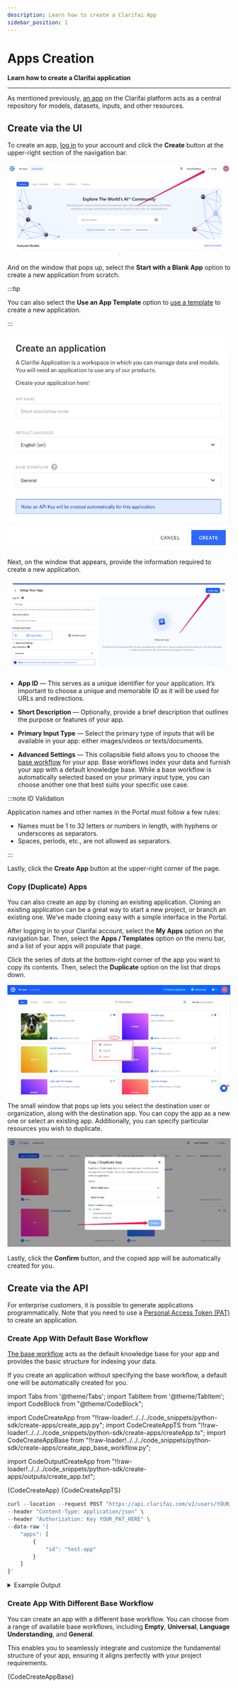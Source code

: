 ```yaml
---
description: Learn how to create a Clarifai App
sidebar_position: 1
---
```


# Apps Creation

**Learn how to create a Clarifai application**
<hr />

As mentioned previously, [an app](https://docs.clarifai.com/create-manage/applications/) on the Clarifai platform acts as a central repository for models, datasets, inputs, and other resources. 

## **Create via the UI**

To create an app, [log in](https://clarifai.com/login) to your account and click the **Create** button at the upper-right section of the navigation bar.

![create app portal](/img/others/create-new-app-new-1.png)

And on the window that pops up, select the **Start with a Blank App** option to create a new application from scratch.


:::tip

You can also select the **Use an App Template** option to [use a template](https://docs.clarifai.com/clarifai-basics/app-templates) to create a new application. 

:::

![application creation window](/img/create-new-app-new.png)

Next, on the window that appears, provide the information required to create a new application.

![](/img/others/create-new-app-new-2.png)

- **App ID** — This serves as a unique identifier for your application. It’s important to choose a unique and memorable ID as it will be used for URLs and redirections.

- **Short Description** — Optionally, provide a brief description that outlines the purpose or features of your app.

- **Primary Input Type** — Select the primary type of inputs that will be available in your app: either images/videos or texts/documents.

- **Advanced Settings** — This collapsible field allows you to choose the [base workflow](https://docs.clarifai.com/portal-guide/workflows/base-workflows/) for your app. Base workflows index your data and furnish your app with a default knowledge base. While a base workflow is automatically selected based on your primary input type, you can choose another one that best suits your specific use case.

:::note ID Validation

Application names and other names in the Portal must follow a few rules:

- Names must be 1 to 32 letters or numbers in length, with hyphens or underscores as separators.
- Spaces, periods, etc., are not allowed as separators.

:::

Lastly, click the **Create App** button at the upper-right corner of the page.

<!--
### Default Language
You can also set the default language so that you can create, train, and search concepts in your own language. Please keep in mind that pre-trained model concepts currently only work in English.
-->

### Copy (Duplicate) Apps

You can also create an app by cloning an existing application. Cloning an existing application can be a great way to start a new project, or branch an existing one. We’ve made cloning easy with a simple interface in the Portal. 

After logging in to your Clarifai account, select the **My Apps** option on the navigation bar. Then, select the **Apps / Templates** option on the menu bar, and a list of your apps will populate that page. 

Click the series of dots at the bottom-right corner of the app you want to copy its contents. Then, select the **Duplicate** option on the list that drops down. 

![](/img/app_duplication.png)


The small window that pops up lets you select the destination user or organization, along with the destination app. You can copy the app as a new one or select an existing app. Additionally, you can specify particular resources you wish to duplicate.

![](/img/others/app_duplication-1.png)

Lastly, click the **Confirm** button, and the copied app will be automatically created for you. 


## **Create via the API**

For enterprise customers, it is possible to generate applications programmatically. Note that you need to use a [Personal Access Token (PAT)](https://docs.clarifai.com/clarifai-basics/authentication/personal-access-tokens) to create an application. 

### Create App With Default Base Workflow

[The base workflow](https://docs.clarifai.com/portal-guide/workflows/base-workflows/) acts as the default knowledge base for your app and provides the basic structure for indexing your data. 

If you create an application without specifying the base workflow, a default one will be automatically created for you.


import Tabs from '@theme/Tabs';
import TabItem from '@theme/TabItem';
import CodeBlock from "@theme/CodeBlock";

import CodeCreateApp from "!!raw-loader!../../../code_snippets/python-sdk/create-apps/create_app.py";
import CodeCreateAppTS from "!!raw-loader!../../../code_snippets/python-sdk/create-apps/createApp.ts";
import CodeCreateAppBase from "!!raw-loader!../../../code_snippets/python-sdk/create-apps/create_app_base_workflow.py";

import CodeOutputCreateApp from "!!raw-loader!../../../code_snippets/python-sdk/create-apps/outputs/create_app.txt";


<Tabs groupId="code">
<TabItem value="python" label="Python SDK">
    <CodeBlock className="language-python">{CodeCreateApp}</CodeBlock> 
</TabItem>
<TabItem value="typescript" label="Node.js SDK">
    <CodeBlock className="language-typescript">{CodeCreateAppTS}</CodeBlock>
</TabItem>
<TabItem value="curl" label="cURL">

```javascript
curl --location --request POST "https://api.clarifai.com/v2/users/YOUR_USER_ID_HERE/apps/" \
--header "Content-Type: application/json" \
--header "Authorization: Key YOUR_PAT_HERE" \
--data-raw '{
    "apps": [
        {
            "id": "test-app"
        }
    ]
}'
```

</TabItem>
</Tabs>

<details>
  <summary>Example Output</summary>
    <CodeBlock className="language-text">{CodeOutputCreateApp}</CodeBlock>
</details>



### Create App With Different Base Workflow

You can create an app with a different base workflow. You can choose from a range of available base workflows, including **Empty**, **Universal**, **Language Understanding**, and **General**. 

This enables you to seamlessly integrate and customize the fundamental structure of your app, ensuring it aligns perfectly with your project requirements.

<Tabs groupId="code">
<TabItem value="python" label="Python SDK">
    <CodeBlock className="language-python">{CodeCreateAppBase}</CodeBlock>
</TabItem>
</Tabs>

